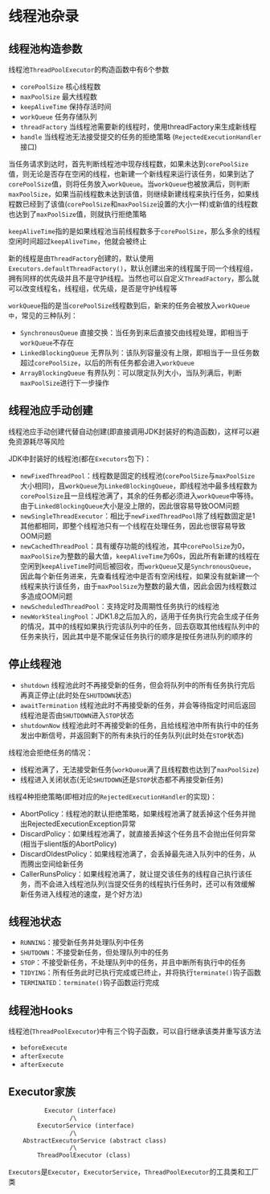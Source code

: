 # 线程池杂录

## 线程池构造参数

线程池`ThreadPoolExecutor`的构造函数中有6个参数

- `corePoolSize` 核心线程数
- `maxPoolSize` 最大线程数
- `keepAliveTime` 保持存活时间
- `workQueue` 任务存储队列
- `threadFactory` 当线程池需要新的线程时，使用threadFactory来生成新线程
- `handle` 当线程池无法接受提交的任务的拒绝策略 (`RejectedExecutionHandler`接口)

当任务请求到达时，首先判断线程池中现存线程数，如果未达到`corePoolSize`值，则无论是否存在空闲的线程，也新建一个新线程来运行该任务，如果到达了`corePoolSize`值，则将任务放入`workQueue`。当`workQueue`也被放满后，则判断`maxPoolSize`，如果当前线程数未达到该值，则继续新建线程来执行任务，如果线程数已经到了该值(`corePoolSize`和`maxPoolSize`设置的大小一样)或新值的线程数也达到了`maxPoolSize`值，则就执行拒绝策略

`keepAliveTime`指的是如果线程池当前线程数多于`corePoolSize`，那么多余的线程空闲时间超过`keepAliveTime`，他就会被终止

新的线程是由`ThreadFactory`创建的，默认使用`Executors.defaultThreadFactory()`，默认创建出来的线程属于同一个线程组，拥有同样的优先级并且不是守护线程。当然也可以自定义`ThreadFactory`，那么就可以改变线程名，线程组，优先级，是否是守护线程等

`workQueue`指的是当`corePoolSize`线程数到后，新来的任务会被放入`workQueue中`，常见的三种队列：
- `SynchronousQueue` 直接交换：当任务到来后直接交由线程处理，即相当于`workQueue`不存在
- `LinkedBlockingQueue` 无界队列：该队列容量没有上限，即相当于一旦任务数超过`corePoolSize`，以后的所有任务都会进入`workQueue`
- `ArrayBlockingQueue` 有界队列：可以限定队列大小，当队列满后，判断`maxPoolSize`进行下一步操作

## 线程池应手动创建

线程池应手动创建代替自动创建(即直接调用JDK封装好的构造函数)，这样可以避免资源耗尽等风险

JDK中封装好的线程池(都在`Executors`包下)：
- `newFixedThreadPool`：线程数是固定的线程池(`corePoolSize`与`maxPoolSize`大小相同)，且`workQueue`为`LinkedBlockingQueue`，即线程池中最多线程数为`corePoolSize`且一旦线程池满了，其余的任务都必须进入`workQueue`中等待。由于`LinkedBlockingQueue`大小是没上限的，因此很容易导致OOM问题
- `newSingleThreadExecutor`：相比于`newFixedThreadPool`除了线程数固定是1其他都相同，即整个线程池只有一个线程在处理任务，因此也很容易导致OOM问题
- `newCachedThreadPool`：具有缓存功能的线程池，其中`corePoolSize`为0，`maxPoolSize`为整数的最大值，`keepAliveTime`为60s，因此所有新建的线程在空闲到`keepAliveTime`时间后被回收，而`workQueue`又是`SynchronousQueue`，因此每个新任务进来，先查看线程池中是否有空闲线程，如果没有就新建一个线程来执行该任务，由于`maxPoolSize`为整数的最大值，因此会因为线程数过多造成OOM问题
- `newScheduledThreadPool`：支持定时及周期性任务执行的线程池
- `newWorkStealingPool`：JDK1.8之后加入的，适用于任务执行完会生成子任务的情况，其中的线程如果执行完该队列中的任务，回去窃取其他线程队列中的任务来执行，因此其中是不能保证任务执行的顺序是按任务进队列的顺序的

## 停止线程池

- `shutdown` 线程池此时不再接受新的任务，但会将队列中的所有任务执行完后再真正停止(此时处在`SHUTDOWN`状态)
- `awaitTermination` 线程池此时不再接受新的任务，并会等待指定时间后返回线程池是否由`SHUTDOWN`进入`STOP`状态
- `shutdownNow` 线程池此时不再接受新的任务，且给线程池中所有执行中的任务发出中断信号，并返回剩下的所有未执行的任务队列(此时处在`STOP`状态)

线程池会拒绝任务的情况：
- 线程池满了，无法接受新任务(`workQueue`满了且线程数也达到了`maxPoolSize`)
- 线程进入关闭状态(无论`SHUTDOWN`还是`STOP`状态都不再接受新任务)

线程4种拒绝策略(即相对应的`RejectedExecutionHandler`的实现)：
- AbortPolicy：线程池的默认拒绝策略，如果线程池满了就丢掉这个任务并抛出RejectedExecutionException异常
- DiscardPolicy：如果线程池满了，就直接丢掉这个任务且不会抛出任何异常(相当于slient版的AbortPolicy)
- DiscardOldestPolicy：如果线程池满了，会丢掉最先进入队列中的任务，从而腾出空间给新任务
- CallerRunsPolicy：如果线程池满了，就让提交该任务的线程自己执行该任务，而不会进入线程池队列(当提交任务的线程执行任务时，还可以有效缓解新任务进入线程池的速度，是个好方法)

## 线程池状态

- `RUNNING`：接受新任务并处理队列中任务
- `SHUTDOWN`：不接受新任务，但处理队列中的任务
- `STOP`：不接受新任务，不处理队列中的任务，并且中断所有执行中的任务
- `TIDYING`：所有任务此时已执行完成或已终止，并将执行`terminate()`钩子函数
- `TERMINATED`：`terminate()`钩子函数运行完成

## 线程池Hooks

线程池(`ThreadPoolExecutor`)中有三个钩子函数，可以自行继承该类并重写该方法

- `beforeExecute`
- `afterExecute`
- `afterExecute`

## Executor家族

```txt
          Executor (interface)
                 /\
        ExecutorService (interface)
                 /\
    AbstractExecutorService (abstract class)
                 /\
        ThreadPoolExecutor (class)
```

`Executors`是`Executor`，`ExecutorService`，`ThreadPoolExecutor`的工具类和工厂类

## 